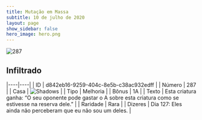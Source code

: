 ```yaml
---
title: Mutação em Massa
subtitle: 10 de julho de 2020
layout: page
show_sidebar: false
hero_image: hero.png
---
```


![287](https://cdn.keyforgegame.com/media/card_front/pt/479_287_MGWPF3GJ7W5C_pt.png)

## Infiltrado

|----|----|
| ID | d842eb16-9259-404c-8e5b-c38ac932edff |
| Número | 287 |
| Casa | ![Shadows](https://archonarcana.com/images/thumb/e/ee/Shadows.png/22px-Shadows.png "Sombras") |
| Tipo | Melhoria |
| Bônus | 1A |
| Texto | Esta criatura ganha: “O seu oponente pode gastar o A sobre esta criatura como se estivesse na reserva dele.” |
| Raridade | Rara |
| Dizeres | Dia 127: Eles ainda não perceberam  que eu não sou um deles. |
